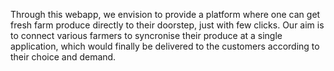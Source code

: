Through this webapp, we envision to provide a platform where one can get fresh farm produce directly to their doorstep, just with few clicks. Our aim is to connect various farmers to syncronise their produce at a single application, which would finally be delivered to the customers according to their choice and demand.
